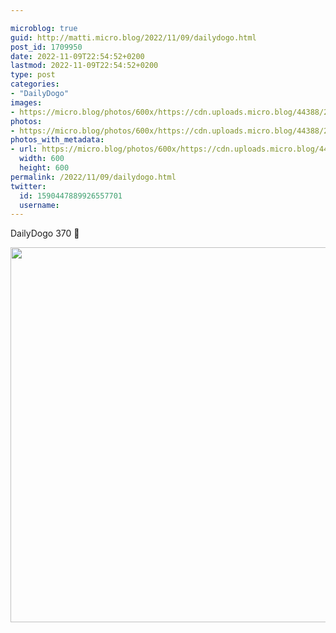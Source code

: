 ```yaml
---

microblog: true
guid: http://matti.micro.blog/2022/11/09/dailydogo.html
post_id: 1709950
date: 2022-11-09T22:54:52+0200
lastmod: 2022-11-09T22:54:52+0200
type: post
categories:
- "DailyDogo"
images:
- https://micro.blog/photos/600x/https://cdn.uploads.micro.blog/44388/2022/3f209c82fb.jpg
photos:
- https://micro.blog/photos/600x/https://cdn.uploads.micro.blog/44388/2022/3f209c82fb.jpg
photos_with_metadata:
- url: https://micro.blog/photos/600x/https://cdn.uploads.micro.blog/44388/2022/3f209c82fb.jpg
  width: 600
  height: 600
permalink: /2022/11/09/dailydogo.html
twitter:
  id: 1590447889926557701
  username:
---
```

DailyDogo 370 🐶

<img src="/media/uploads/2022/3f209c82fb.jpg" width="600" height="600" alt="" />
